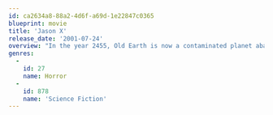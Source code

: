 ```yaml
---
id: ca2634a8-88a2-4d6f-a69d-1e22847c0365
blueprint: movie
title: 'Jason X'
release_date: '2001-07-24'
overview: "In the year 2455, Old Earth is now a contaminated planet abandoned for centuries -- a brown world of violent storms, toxic landmasses and poisonous seas. Yet humans have returned to the deadly place that they once fled, not to live, but to research the ancient, rusting artifacts of the long-gone civilizations. But it's not the harmful environment that could prove fatal to the intrepid, young explorers who have just landed on Old Earth. For them, it's Friday the 13th, and Jason lives!"
genres:
  -
    id: 27
    name: Horror
  -
    id: 878
    name: 'Science Fiction'
---
```


